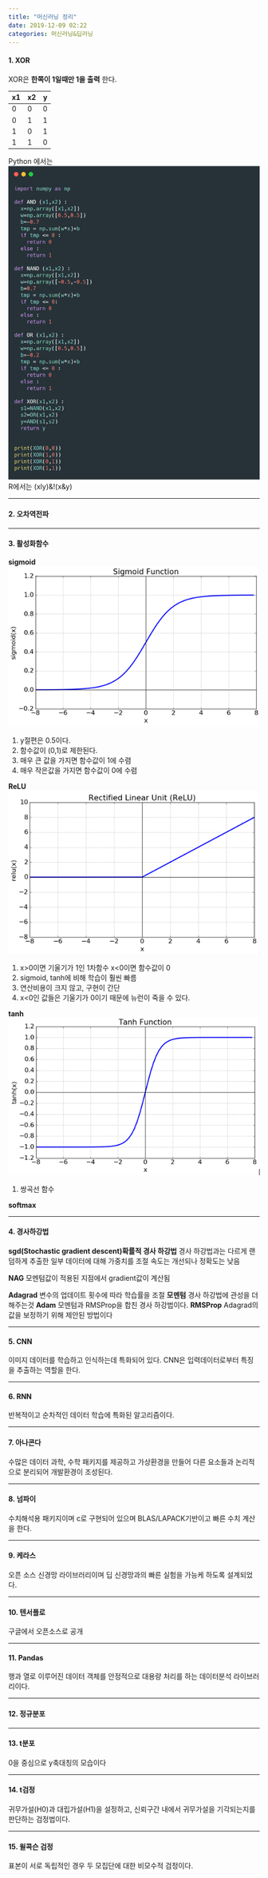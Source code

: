 ```yaml
---
title: "머신러닝 정리"
date: 2019-12-09 02:22
categories: 머신러닝&딥러닝
---
```


#### 1.	XOR
XOR은 **한쪽이 1일때만 1을 출력** 한다.

|x1|x2|y|
|---|---|---|
|0|0|0|
|0|1|1|
|1|0|1|
|1|1|0|

Python 에서는
![PythonXor](/assets/images/PythonXor.png)
<br/>
R에서는  (xly)&!(x&y)


* * *
#### 2.	오차역전파

* * *
#### 3.	활성화함수
**sigmoid**
![sigmoid](/assets/images/sigmoid.PNG)
1. y절편은 0.5이다.
2. 함수값이 (0,1)로 제한된다.
3. 매우 큰 값을 가지면 함수값이 1에 수렴
4. 매우 작은값을 가지면 함수값이 0에 수렴

**ReLU**
![ReLU](/assets/images/ReLU.PNG)
1. x>0이면 기울기가 1인 1차함수  x<0이면 함수값이 0
2. sigmoid, tanh에 비해 학습이 훨씬 빠름
3. 연산비용이 크지 않고, 구현이 간단
4. x<0인 값들은 기울기가 0이기 때문에 뉴런이 죽을 수 있다.

**tanh**
![tanh](/assets/images/Tanh.PNG)
1. 쌍곡선 함수


**softmax**


* * *
#### 4.	경사하강법
**sgd(Stochastic gradient descent)확률적 경사 하강법**
 경사 하강법과는 다르게 랜덤하게 추출한 일부 데이터에 대해 가중치를 조절
 속도는 개선되나 정확도는 낮음

**NAG**
모멘텀값이 적용된 지점에서 gradient값이 계산됨

**Adagrad**
변수의 업데이트 횟수에 따라 학습률을 조절
**모멘텀**
경사 하강법에 관성을 더해주는것
**Adam**
모멘텀과 RMSProp을 합친 경사 하강법이다.
**RMSProp**
Adagrad의 값을 보정하기 위해 제안된 방법이다


* * *
#### 5.	CNN
이미지 데이터를 학습하고 인식하는데 특화되어 있다.
CNN은 입력데이터로부터 특징을 추출하는 역할을 한다.

* * *
#### 6.	RNN
반복적이고 순차적인 데이터 학습에 특화된 알고리즘이다.
* * *
#### 7.	아나콘다
수많은 데이터 과학, 수학 패키지를 제공하고 가상환경을 만들어 다른 요소들과 논리적으로 분리되어 개발환경이 조성된다.
* * *
#### 8.	넘파이
수치해석용 패키지이며 c로 구현되어 있으며 BLAS/LAPACK기반이고 빠른 수치 계산을 한다.
* * *
#### 9.	케라스
오픈 소스 신경망 라이브러리이며 딥 신경망과의 빠른 실험을 가능케 하도록 설계되었다.
* * *
#### 10.	텐서플로
구글에서 오픈소스로 공개

* * *
#### 11.	Pandas
행과 열로 이루어진 데이터 객체를 안정적으로 대용량 처리를 하는 데이터분석 라이브러리이다.
* * *
#### 12.	정규분포

* * *
#### 13.	t분포
0을 중심으로 y축대칭의 모습이다

* * *
#### 14.	t검정
귀무가설(H0)과 대립가설(H1)을 설정하고, 신뢰구간 내에서 귀무가설을 기각되는지를 판단하는 검정법이다.

* * *
#### 15.	윌콕슨 검정
 표본이 서로 독립적인 경우 두 모집단에 대한 비모수적 검정이다.
